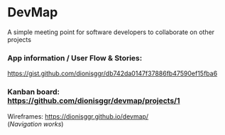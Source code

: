 # DevMap
A simple meeting point for software developers to collaborate on other projects

### App information / User Flow & Stories:
https://gist.github.com/dionisggr/db742da0147f37886fb47590ef15fba6

### Kanban board: https://github.com/dionisggr/devmap/projects/1

Wireframes: https://dionisggr.github.io/devmap/ \
(_Navigation works_)
